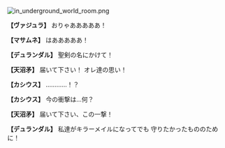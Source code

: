
![in_underground_world_room.png](../images/backgrounds/in_underground_world_room.png)

**【ヴァジュラ】**
おりゃあああああ！

**【マサムネ】**
はあああああ！

**【デュランダル】**
聖剣の名にかけて！

**【天沼矛】**
届いて下さい！
オレ達の思い！

**【カシウス】**
…………！？

**【カシウス】**
今の衝撃は…何？

**【天沼矛】**
届いて下さい、この一撃！

**【デュランダル】**
私達がキラーメイルになってでも
守りたかったもののために！